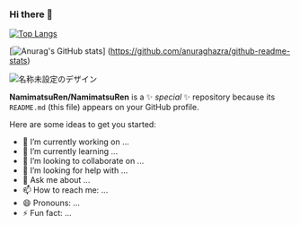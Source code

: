 ### Hi there 👋

[![Top Langs](https://github-readme-stats.vercel.app/api/top-langs/?username=NamimatsuRen
)](https://github.com/anuraghazra/github-readme-stats)

[![Anurag's GitHub stats](https://github-readme-stats.vercel.app/api?username=NamimatsuRen)]
(https://github.com/anuraghazra/github-readme-stats)

![名称未設定のデザイン](https://user-images.githubusercontent.com/97230350/155568817-c234a8b6-2842-46a9-985c-ac466d675e78.png)


**NamimatsuRen/NamimatsuRen** is a ✨ _special_ ✨ repository because its `README.md` (this file) appears on your GitHub profile.

Here are some ideas to get you started:

- 🔭 I’m currently working on ...
- 🌱 I’m currently learning ...
- 👯 I’m looking to collaborate on ...
- 🤔 I’m looking for help with ...
- 💬 Ask me about ...
- 📫 How to reach me: ...
- 😄 Pronouns: ...
- ⚡ Fun fact: ...

